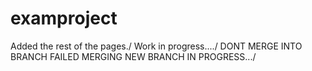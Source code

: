 # examproject
Added the rest of the pages./
Work in progress..../
DONT MERGE INTO BRANCH FAILED 
MERGING NEW BRANCH IN PROGRESS.../
